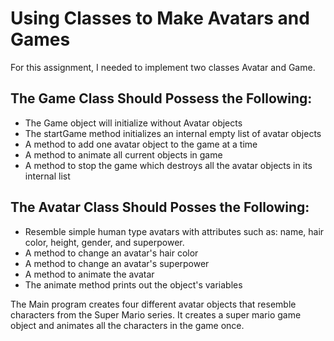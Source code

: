 # Using Classes to Make Avatars and Games
For this assignment, I needed to implement two classes Avatar and Game. 

## The Game Class Should Possess the Following:
- The Game object will initialize without Avatar objects
- The startGame method initializes an internal empty list of avatar objects
- A method to add one avatar object to the game at a time
- A method to animate all current objects in game
- A method to stop the game which destroys all the avatar objects in its internal list

## The Avatar Class Should Posses the Following:
- Resemble simple human type avatars with attributes such as: name, hair color, height, gender, and superpower.
- A method to change an avatar's hair color  
- A method to change an avatar's superpower
- A method to animate the avatar
- The animate method prints out the object's variables

The Main program creates four different avatar objects that resemble characters from the Super Mario series. It creates a super mario game object and animates all the characters in the game once. 
